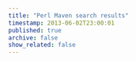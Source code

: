 ```yaml
---
title: "Perl Maven search results"
timestamp: 2013-06-02T23:00:01
published: true
archive: false
show_related: false
---
```




